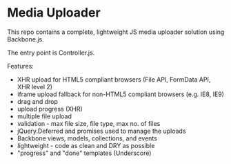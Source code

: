 # Media Uploader

This repo contains a complete, lightweight JS media uploader solution using Backbone.js.

The entry point is Controller.js.

Features:
- XHR upload for HTML5 compliant browsers (File API, FormData API, XHR level 2)
- iframe upload fallback for non-HTML5 compliant browsers (e.g. IE8, IE9)
- drag and drop
- upload progress (XHR)
- multiple file upload
- validation - max file size, file type, max no. of files
- jQuery.Deferred and promises used to manage the uploads
- Backbone views, models, collections, and events
- lightweight - code as clean and DRY as possible
- "progress" and "done" templates (Underscore)
